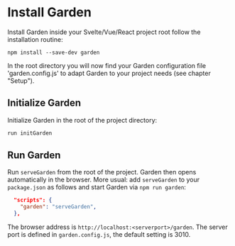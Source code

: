 # Install Garden

Install Garden inside your Svelte/Vue/React project root follow the installation routine:

```console
npm install --save-dev garden
```

In the root directory you will now find your Garden configuration file 'garden.config.js' to adapt Garden to your project needs  (see chapter "Setup").

## Initialize Garden

Initialize Garden in the root of the project directory:

```bash
run initGarden
```

## Run Garden

Run `serveGarden` from the root of the project. Garden then opens automatically in the browser. More usual: add `serveGarden` to your `package.json` as follows and start Garden via `npm run garden`:

```json
  "scripts": {
    "garden": "serveGarden",
  },
```

The browser address is `http://localhost:<serverport>/garden`. The server port is defined in `garden.config.js`, the default setting is 3010.

